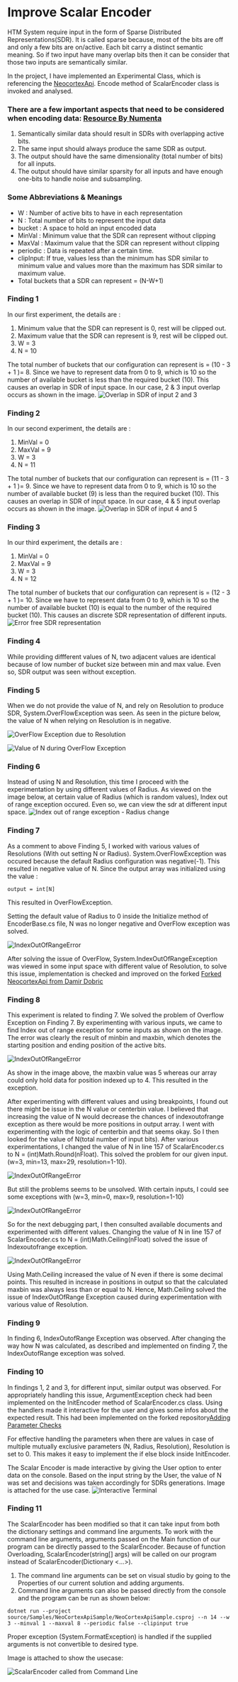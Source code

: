 # Improve Scalar Encoder
HTM System require input in the form of Sparse Distributed Representations(SDR). It is called sparse because, most of the bits are off and only a few bits are on/active. Each bit carry a distinct semantic meaning. So if two input have many overlap bits then it can be consider that those two inputs are semantically similar.

In the project, I have implemented an Experimental Class, which is referencing the [NeocortexApi](https://github.com/ddobric/neocortexapi). Encode method of ScalarEncoder class is invoked and analysed.

### There are a few important aspects that need to be considered when encoding data: [Resource By Numenta](https://arxiv.org/pdf/1602.05925.pdf)
1. Semantically similar data should result in SDRs with overlapping active bits.
2. The same input should always produce the same SDR as output.
3. The output should have the same dimensionality (total number of bits) for all inputs.
4. The output should have similar sparsity for all inputs and have enough one-bits to handle noise and subsampling.

### Some Abbreviations & Meanings
- W : Number of active bits to have in each representation
- N : Total number of bits to represent the input data
- bucket : A space to hold an input encoded data
- MinVal : Minimum value that the SDR can represent without clipping
- MaxVal : Maximum value that the SDR can represent without clipping
- periodic : Data is repeated after a certain time.
- clipInput: If true, values less than the minimum has SDR similar to minimum value and values more than the maximum has SDR similar to maximum value.
- Total buckets that a SDR can represent = (N-W+1)

### Finding 1
In our first experiment, the details are : 
1. Minimum value that the SDR can represent is 0, rest will be clipped out. 
2. Maximum value that the SDR can represent is 9, rest will be clipped out.
3. W = 3
4. N = 10

The total number of buckets that our configuration can represent is = (10 - 3 + 1 )= 8. Since we have to represent data from 0 to 9, which is 10 so the number of available bucket is less than the required bucket (10). This causes an overlap in SDR of input space. In our case, 2 & 3 input overlap occurs as shown in the image.
![Overlap in SDR of input 2 and 3](./Images/E1.png)

### Finding 2
In our second experiment, the details are : 
1. MinVal = 0
2. MaxVal = 9
3. W = 3
4. N = 11

The total number of buckets that our configuration can represent is = (11 - 3 + 1 )= 9. Since we have to represent data from 0 to 9, which is 10 so the number of available bucket (9) is less than the required bucket (10). This causes an overlap in SDR of input space. In our case, 4 & 5 input overlap occurs as shown in the image.
![Overlap in SDR of input 4 and 5](./Images/E2.png)


### Finding 3
In our third experiment, the details are : 
1. MinVal = 0
2. MaxVal = 9
3. W = 3
4. N = 12

The total number of buckets that our configuration can represent is = (12 - 3 + 1 )= 10. Since we have to represent data from 0 to 9, which is 10 so the number of available bucket (10) is equal to the number of the required bucket (10). This causes an discrete SDR representation of different inputs.
![Error free SDR representation](./Images/E3.png)


### Finding 4
While providing diffferent values of N, two adjacent values are identical because of low number of bucket size between min and max value. Even so, SDR output was seen without exception.

### Finding 5
When we do not provide the value of N, and rely on Resolution to produce SDR, System.OverFlowException was seen. As seen in the picture below, the value of N when relying on Resolution is in negative.

![OverFlow Exception due to Resolution](./Images/E4-resolution-overflowexception.png)

![Value of N during OverFlow Exception](./Images/E4-resolution-overflowexception-valueofN.png)

### Finding 6
Instead of using N and Resolution, this time I proceed with the experimentation by using different values of Radius. As viewed on the image below, at certain value of Radius (which is random values), Index out of range exception occured. Even so, we can view the sdr at different input space.
![Index out of range exception - Radius change](./Images/E5-Radius-IndexOutofRangeException.png)

### Finding 7
As a comment to above Finding 5, I worked with various values of Resolutions (With out setting N or Radius). System.OverFlowException was occured because the default Radius configuration was negative(-1). This resulted in negative value of N. Since the output array was initialized using the value : 

```
output = int[N]
```

This resulted in OverFlowException.

Setting the default value of Radius to 0 inside the Initialize method of EncoderBase.cs file, N was no longer negative and OverFlow exception was solved.

![IndexOutOfRangeError](./Images/Parameter-Default-Value-Set.png)


After solving the issue of OverFlow, System.IndexOutOfRangeException was viewed in some input space with different value of Resolution, to solve this issue, implementation is checked and improved on the forked [Forked NeocortexApi from Damir Dobric](https://github.com/bisalgt/neocortexapi)

### Finding 8
This experiment is related to finding 7. We solved the problem of Overflow Exception on Finding 7. By experimenting with various inputs, we came to find Index out of range exception for some inputs as shown on the image. The error was clearly the result of minbin and maxbin, which denotes the starting position and ending position of the active bits. 

![IndexOutOfRangeError](./Images/IndexOutofRangeException.png)

As show in the image above, the maxbin value was 5 whereas our array could only hold data for position indexed up to 4. This resulted in the exception.


After experimenting with different values and using breakpoints, I found out there might be issue in the N value or centerbin value. I believed that increasing the value of N would decrease the chances of indexoutofrange exception as there would be more positions in output array. I went with experimenting with the logic of centerbin and that seems okay. So I then looked for the value of N(total number of input bits). After various experimentations, I changed the value of N in line 157 of ScalarEncoder.cs to N = (int)Math.Round(nFloat). This solved the problem for our given input.(w=3, min=13, max=29, resolution=1-10). 

![IndexOutOfRangeError](./Images/IndexOutofRangeSolvedPartially.png)

But still the problems seems to be unsolved. With certain inputs, I could see some exceptions with (w=3, min=0, max=9, resolution=1-10)

![IndexOutOfRangeError](./Images/IndexOutofRangeStillExists.png)


So for the next debugging part, I then consulted available documents and experimented with different values. Changing the value of N in line 157 of ScalarEncoder.cs to N = (int)Math.Ceiling(nFloat) solved the issue of Indexoutofrange exception.

![IndexOutOfRangeError](./Images/IndexOutofRangeSolvedCompletely.png)

Using Math.Ceiling increased the value of N even if there is some decimal points. This resulted in increase in positions in output so that the calculated maxbin was always less than or equal to N. Hence, Math.Ceiling solved the issue of IndexOutOfRange Exception caused during experimentation with various value of Resolution.


### Finding 9

In finding 6, IndexOutofRange Exception was observed.
After changing the way how N was calculated, as described and implemented on finding 7, the IndexOutofRange exception was solved.

### Finding 10

In findings 1, 2 and 3, for different input, similar output was observed. For appropriately handling this issue, ArgumentException check had been implemented on the InitEncoder method of ScalarEncoder.cs class. Using the handlers made it interactive for the user and gives some infos about the expected result.
This had been implemented on the forked repository[Adding Parameter Checks](https://github.com/bisalgt/neocortexapi/commit/4f813ec1a960288b9e4e88c75194a92e43aaa650)

For effective handling the parameters when there are values in case of multiple mutually exclusive parameters (N, Radius, Resolution), Resolution is set to 0. This makes it easy to implement the if else block inside InitEncoder.

The Scalar Encoder is made interactive by giving the User option to enter data on the console. Based on the input string by the User, the value of N was set and decisions was taken accordingly for SDRs generations. Image is attached for the use case.
![Interactive Terminal ](./Images/Interactive-Terminal.png)

### Finding 11

The ScalarEncoder has been modified so that it can take input from both the dictionary settings and command line arguments. To work with the command line arguments, arguments passed on the Main function of our program can be directly passed to the ScalarEncoder. Because of function Overloading, ScalarEncoder(string[] args) will be called on our program instead of ScalarEncoder(Dictionary <...>).
1. The command line arguments can be set on visual studio by going to the Properties of our current solution and adding arguments.
2. Command line arguments can also be passed directly from the console and the program can be run as shown below:

```
dotnet run --project source/Samples/NeoCortexApiSample/NeoCortexApiSample.csproj --n 14 --w 3 --minval 1 --maxval 8 --periodic false --clipinput true
```
Proper exception (System.FormatException) is handled if the supplied arguments is not convertible to desired type.

Image is attached to show the usecase:

![ScalarEncoder called from Command Line](./Images/ScalarEncoderFromCLI.png)
